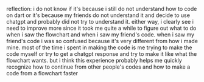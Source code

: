 reflection:
i do not know if it's because i still do not understand how to code on dart or it's because my friends do not understand it and decide to use chatgpt and probably did not try to understand it. either way, i clearly see i need to improve more since it took me quite a while to figure out what to do when i saw the flowchart and when i saw my friend's code. when i saw my friend's code i was so confused because it's very different from how i made mine. most of the time i spent in making the code is me trying to make the code myself or try to get a chatgpt response and try to make it like what the flowchart wants. but i think this experience probably helps me quickly recognize how to continue from other people's codes and how to make a code from a flowchart faster
